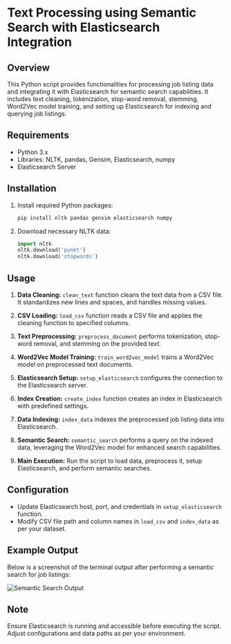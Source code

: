 # Text Processing using Semantic Search with Elasticsearch Integration

## Overview
This Python script provides functionalities for processing job listing data and integrating it with Elasticsearch for semantic search capabilities. It includes text cleaning, tokenization, stop-word removal, stemming, Word2Vec model training, and setting up Elasticsearch for indexing and querying job listings.

## Requirements
- Python 3.x
- Libraries: NLTK, pandas, Gensim, Elasticsearch, numpy
- Elasticsearch Server

## Installation
1. Install required Python packages:
   ```bash
   pip install nltk pandas gensim elasticsearch numpy
   ```

2. Download necessary NLTK data:
   ```python
   import nltk
   nltk.download('punkt')
   nltk.download('stopwords')
   ```

## Usage
1. **Data Cleaning:** `clean_text` function cleans the text data from a CSV file. It standardizes new lines and spaces, and handles missing values.

2. **CSV Loading:** `load_csv` function reads a CSV file and applies the cleaning function to specified columns.

3. **Text Preprocessing:** `preprocess_document` performs tokenization, stop-word removal, and stemming on the provided text.

4. **Word2Vec Model Training:** `train_word2vec_model` trains a Word2Vec model on preprocessed text documents.

5. **Elasticsearch Setup:** `setup_elasticsearch` configures the connection to the Elasticsearch server.

6. **Index Creation:** `create_index` function creates an index in Elasticsearch with predefined settings.

7. **Data Indexing:** `index_data` indexes the preprocessed job listing data into Elasticsearch.

8. **Semantic Search:** `semantic_search` performs a query on the indexed data, leveraging the Word2Vec model for enhanced search capabilities.

9. **Main Execution:** Run the script to load data, preprocess it, setup Elasticsearch, and perform semantic searches.

## Configuration
- Update Elasticsearch host, port, and credentials in `setup_elasticsearch` function.
- Modify CSV file path and column names in `load_csv` and `index_data` as per your dataset.

## Example Output
Below is a screenshot of the terminal output after performing a semantic search for job listings:

![Semantic Search Output](D:\Projects\Semantic_search\output.png "Semantic Search Output")

## Note
Ensure Elasticsearch is running and accessible before executing the script. Adjust configurations and data paths as per your environment.
